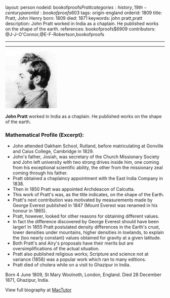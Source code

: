 layout: person
nodeid: bookofproofs$Pratt
categories: history,19th-century
parentid: bookofproofs$603
tags: origin-england
orderid: 1809
title: Pratt, John Henry
born: 1809
died: 1871
keywords: john pratt,pratt
description: John Pratt worked in India as a chaplain. He published works on the shape of the earth.
references: bookofproofs$6909
contributors: @J-J-O'Connor,@E-F-Robertson,bookofproofs

---



---

![Pratt.jpg](https://github.com/bookofproofs/bookofproofs.github.io/blob/main/_sources/_assets/images/portraits/Pratt.jpg?raw=true)

**John Pratt** worked in India as a chaplain. He published works on the shape of the earth.

### Mathematical Profile (Excerpt):
* John attended Oakham School, Rutland, before matriculating at Gonville and Caius College, Cambridge in 1829.
* John's father, Josiah, was secretary of the Church Missionary Society and John left university with two strong drives inside him, one coming from his exceptional scientific ability, the other from the missionary zeal coming through his father.
* Pratt obtained a chaplaincy appointment with the East India Company in 1838.
* Then in 1850 Pratt was appointed Archdeacon of Calcutta.
* This work of Pratt's was, as the title indicates, on the shape of the Earth.
* Pratt's next contribution was motivated by measurements made by George Everest published in 1847 (Mount Everest was renamed in his honour in 1865).
* Pratt, however, looked for other reasons for obtaining different values.
* In fact the difference discovered by George Everest should have been larger! In 1855 Pratt postulated density differences in the Earth's crust, lower densities under mountains, higher densities in lowlands, to explain the (too nearly constant) values obtained for gravity at a given latitude.
* Both Pratt's and Airy's proposals have their merits but are oversimplifications of the actual situation.
* Pratt also published religious works; Scripture and science not at variance (1856) was a popular work which ran to many editions.
* Pratt died of cholera while on a visit to Ghazipur in India.

Born 4 June 1809, St Mary Woolnoth, London, England. Died 28 December 1871, Ghazipur, India.

View full biography at [MacTutor](https://mathshistory.st-andrews.ac.uk/Biographies/Pratt/)
